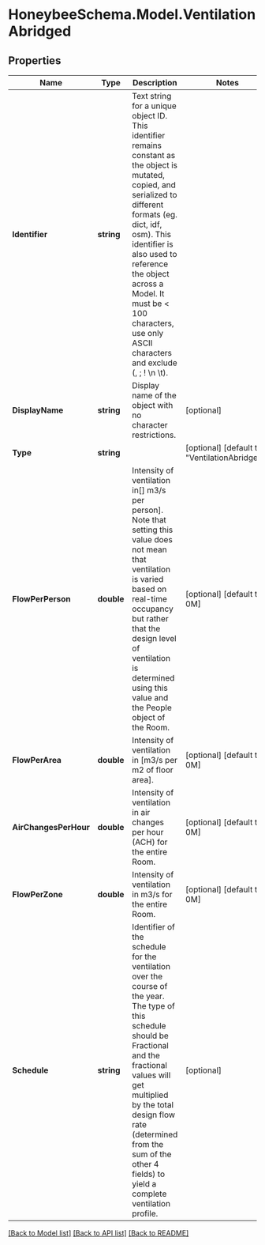 
# HoneybeeSchema.Model.VentilationAbridged

## Properties

Name | Type | Description | Notes
------------ | ------------- | ------------- | -------------
**Identifier** | **string** | Text string for a unique object ID. This identifier remains constant as the object is mutated, copied, and serialized to different formats (eg. dict, idf, osm). This identifier is also used to reference the object across a Model. It must be &lt; 100 characters, use only ASCII characters and exclude (, ; ! \\n \\t). | 
**DisplayName** | **string** | Display name of the object with no character restrictions. | [optional] 
**Type** | **string** |  | [optional] [default to "VentilationAbridged"]
**FlowPerPerson** | **double** | Intensity of ventilation in[] m3/s per person]. Note that setting this value does not mean that ventilation is varied based on real-time occupancy but rather that the design level of ventilation is determined using this value and the People object of the Room. | [optional] [default to 0M]
**FlowPerArea** | **double** | Intensity of ventilation in [m3/s per m2 of floor area]. | [optional] [default to 0M]
**AirChangesPerHour** | **double** | Intensity of ventilation in air changes per hour (ACH) for the entire Room. | [optional] [default to 0M]
**FlowPerZone** | **double** | Intensity of ventilation in m3/s for the entire Room. | [optional] [default to 0M]
**Schedule** | **string** | Identifier of the schedule for the ventilation over the course of the year. The type of this schedule should be Fractional and the fractional values will get multiplied by the total design flow rate (determined from the sum of the other 4 fields) to yield a complete ventilation profile. | [optional] 

[[Back to Model list]](../README.md#documentation-for-models)
[[Back to API list]](../README.md#documentation-for-api-endpoints)
[[Back to README]](../README.md)

